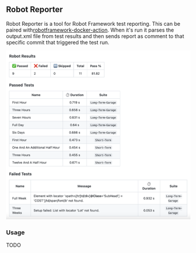 ## Robot Reporter
Robot Reporter is a tool for Robot Framework test reporting. This can be paired with[robotframework-docker-action](https://github.com/joonvena/robotframework-docker-action). When it's run it parses the output.xml file from test results and then sends report as comment to that specific commit that triggered the test run.  

![Example](example.png)

### Usage
TODO
